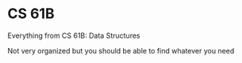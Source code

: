 # CS 61B

Everything from CS 61B: Data Structures

Not very organized but you should be able to find whatever you need
